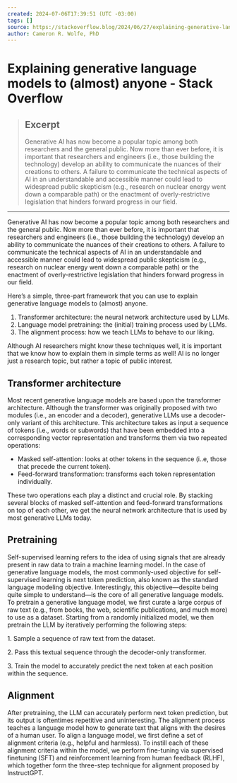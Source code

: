 ```yaml
---
created: 2024-07-06T17:39:51 (UTC -03:00)
tags: []
source: https://stackoverflow.blog/2024/06/27/explaining-generative-language-models-to-almost-anyone/?utm_campaign=the-overflow-newsletter&utm_medium=email&utm_source=iterable
author: Cameron R. Wolfe, PhD
---
```


# Explaining generative language models to (almost) anyone - Stack Overflow

> ## Excerpt
> Generative AI has now become a popular topic among both researchers and the general public. Now more than ever before, it is important that researchers and engineers (i.e., those building the technology) develop an ability to communicate the nuances of their creations to others. A failure to communicate the technical aspects of AI in an understandable and accessible manner could lead to widespread public skepticism (e.g., research on nuclear energy went down a comparable path) or the enactment of overly-restrictive legislation that hinders forward progress in our field.

---
Generative AI has now become a popular topic among both researchers and the general public. Now more than ever before, it is important that researchers and engineers (i.e., those building the technology) develop an ability to communicate the nuances of their creations to others. A failure to communicate the technical aspects of AI in an understandable and accessible manner could lead to widespread public skepticism (e.g., research on nuclear energy went down a comparable path) or the enactment of overly-restrictive legislation that hinders forward progress in our field.

Here’s a simple, three-part framework that you can use to explain generative language models to (almost) anyone.

1.  Transformer architecture: the neural network architecture used by LLMs.
2.  Language model pretraining: the (initial) training process used by LLMs.
3.  The alignment process: how we teach LLMs to behave to our liking.

Although AI researchers might know these techniques well, it is important that we know how to explain them in simple terms as well! AI is no longer just a research topic, but rather a topic of public interest.

## Transformer architecture

Most recent generative language models are based upon the transformer architecture. Although the transformer was originally proposed with two modules (i.e., an encoder and a decoder), generative LLMs use a decoder-only variant of this architecture. This architecture takes as input a sequence of tokens (i.e., words or subwords) that have been embedded into a corresponding vector representation and transforms them via two repeated operations:

-   Masked self-attention: looks at other tokens in the sequence (i..e, those that precede the current token).
-   Feed-forward transformation: transforms each token representation individually.

These two operations each play a distinct and crucial role. By stacking several blocks of masked self-attention and feed-forward transformations on top of each other, we get the neural network architecture that is used by most generative LLMs today.

## Pretraining

Self-supervised learning refers to the idea of using signals that are already present in raw data to train a machine learning model. In the case of generative language models, the most commonly-used objective for self-supervised learning is next token prediction, also known as the standard language modeling objective. Interestingly, this objective—despite being quite simple to understand—is the core of all generative language models. To pretrain a generative language model, we first curate a large corpus of raw text (e.g., from books, the web, scientific publications, and much more) to use as a dataset. Starting from a randomly initialized model, we then pretrain the LLM by iteratively performing the following steps:

1\. Sample a sequence of raw text from the dataset.

2\. Pass this textual sequence through the decoder-only transformer.

3\. Train the model to accurately predict the next token at each position within the sequence.

## Alignment

After pretraining, the LLM can accurately perform next token prediction, but its output is oftentimes repetitive and uninteresting. The alignment process teaches a language model how to generate text that aligns with the desires of a human user. To align a language model, we first define a set of alignment criteria (e.g., helpful and harmless). To instill each of these alignment criteria within the model, we perform fine-tuning via supervised finetuning (SFT) and reinforcement learning from human feedback (RLHF), which together form the three-step technique for alignment proposed by InstructGPT.
